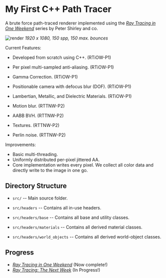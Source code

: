 My First C++ Path Tracer
====================================================================================================

A brute force path-traced renderer implemented using the [_Ray Tracing in One Weekend_](https://raytracing.github.io/books/RayTracingInOneWeekend.html) series by Peter Shirley and co.

![render](https://github.com/essentialblend/weekend-raytracing/assets/73982939/32654630-fedf-4d0e-845f-a3b850ddc585)
*1920 x 1080, 150 spp, 150 max. bounces*

Current Features:
- Developed from scratch using C++. (RTiOW-P1)
- Per pixel multi-sampled anti-aliasing. (RTiOW-P1)
- Gamma Correction. (RTiOW-P1)
- Positionable camera with defocus blur (DOF). (RTiOW-P1)
- Lambertian, Metallic, and Dielectric Materials. (RTiOW-P1)
  
- Motion blur. (RTTNW-P2)
- AABB BVH. (RTTNW-P2)
- Textures. (RTTNW-P2)
- Perlin noise. (RTTNW-P2)
  
Improvements:
- Basic multi-threading.
- Uniformly distributed per-pixel jittered AA.
- Core implementation writes every pixel. We collect all color data and directly write to the image in one go.

Directory Structure
-------------------
  - `src/` --
    Main source folder.

  - `src/headers` --
    Contains all in-use headers.

  - `src/headers/base` --
    Contains all base and utility classes.

  - `src/headers/materials` --
    Contains all derived material classes.

  - `src/headers/world_objects` --
    Contains all derived world-object classes.

Progress
--------------------
- [_Ray Tracing in One Weekend_](https://raytracing.github.io/books/RayTracingInOneWeekend.html) (Now complete!)
- [_Ray Tracing: The Next Week_](https://raytracing.github.io/books/RayTracingTheNextWeek.html) (In Progress!)
